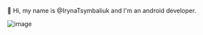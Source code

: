 👋 Hi, my name is @IrynaTsymbaliuk and I'm an android developer.

![image](https://user-images.githubusercontent.com/42023359/204098505-80050fca-6c30-40d2-9b05-7335f7c4d5ca.png)
